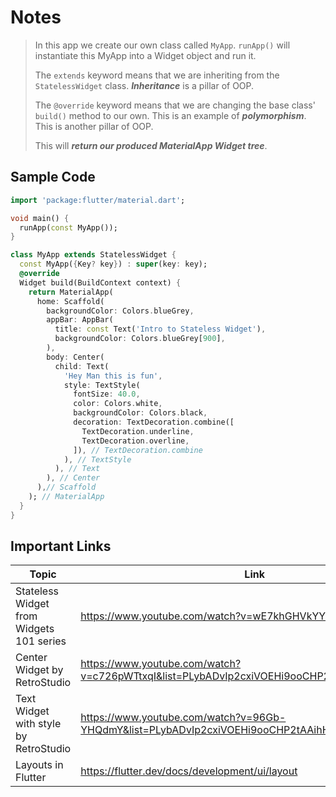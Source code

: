# Notes

> In this app we create our own class called `MyApp`.
> `runApp()` will instantiate this MyApp into a Widget object and run it.
>
> The `extends` keyword means that we are inheriting from the `StatelessWidget` class. **_Inheritance_** is a pillar of OOP.
>
> The `@override` keyword means that we are changing the base class' `build()` method to our own. This is an example of **_polymorphism_**. This is another pillar of OOP.
>
> This will **_return our produced MaterialApp Widget tree_**.

## Sample Code

```dart
import 'package:flutter/material.dart';

void main() {
  runApp(const MyApp());
}

class MyApp extends StatelessWidget {
  const MyApp({Key? key}) : super(key: key);
  @override
  Widget build(BuildContext context) {
    return MaterialApp(
      home: Scaffold(
        backgroundColor: Colors.blueGrey,
        appBar: AppBar(
          title: const Text('Intro to Stateless Widget'),
          backgroundColor: Colors.blueGrey[900],
        ),
        body: Center(
          child: Text(
            'Hey Man this is fun',
            style: TextStyle(
              fontSize: 40.0,
              color: Colors.white,
              backgroundColor: Colors.black,
              decoration: TextDecoration.combine([
                TextDecoration.underline,
                TextDecoration.overline,
              ]), // TextDecoration.combine
            ), // TextStyle
          ), // Text
        ), // Center
      ),// Scaffold
    ); // MaterialApp
  }
}
```

## Important Links

| Topic                                    | Link                                                                                        |
| ---------------------------------------- | ------------------------------------------------------------------------------------------- |
| Stateless Widget from Widgets 101 series | https://www.youtube.com/watch?v=wE7khGHVkYY                                                 |
| Center Widget by RetroStudio             | https://www.youtube.com/watch?v=c726pWTtxqI&list=PLybADvIp2cxiVOEHi9ooCHP2tAAihHQPX&index=2 |
| Text Widget with style by RetroStudio    | https://www.youtube.com/watch?v=96Gb-YHQdmY&list=PLybADvIp2cxiVOEHi9ooCHP2tAAihHQPX&index=9 |
| Layouts in Flutter                       | https://flutter.dev/docs/development/ui/layout                                              |
